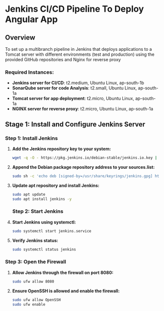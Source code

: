 # Jenkins CI/CD Pipeline To Deploy Angular App

## Overview
To set up a multibranch pipeline in Jenkins that deploys applications to a Tomcat server with different environments (test and production) using the provided GitHub repositories and Nginx for reverse proxy

### Required Instances:
- **Jenkins server for CI/CD**: t2.medium, Ubuntu Linux, ap-south-1b
- **SonarQube server for code Analysis**: t2.small, Ubuntu Linux, ap-south-1a
- **Tomcat server for app deployment**: t2.micro, Ubuntu Linux, ap-south-1a
- **NGINX server for reverse proxy**: t2.micro, Ubuntu Linux, ap-south-1a


## Stage 1: Install and Configure Jenkins Server

### Step 1: Install Jenkins

1. **Add the Jenkins repository key to your system:**
    ```sh
    wget -q -O - https://pkg.jenkins.io/debian-stable/jenkins.io.key | sudo gpg --dearmor -o /usr/share/keyrings/jenkins.gpg
    ```

2. **Append the Debian package repository address to your sources.list:**
    ```sh
    sudo sh -c 'echo deb [signed-by=/usr/share/keyrings/jenkins.gpg] http://pkg.jenkins.io/debian-stable binary/ > /etc/apt/sources.list.d/jenkins.list'
    ```

3. **Update apt repository and install Jenkins:**
    ```sh
    sudo apt update
    sudo apt install jenkins -y
    ```
    ### Step 2: Start Jenkins

1. **Start Jenkins using systemctl:**
    ```sh
    sudo systemctl start jenkins.service
    ```

2. **Verify Jenkins status:**
    ```sh
    sudo systemctl status jenkins
    ```

### Step 3: Open the Firewall

1. **Allow Jenkins through the firewall on port 8080:**
    ```sh
    sudo ufw allow 8080
    ```

2. **Ensure OpenSSH is allowed and enable the firewall:**
    ```sh
    sudo ufw allow OpenSSH
    sudo ufw enable
    ```
